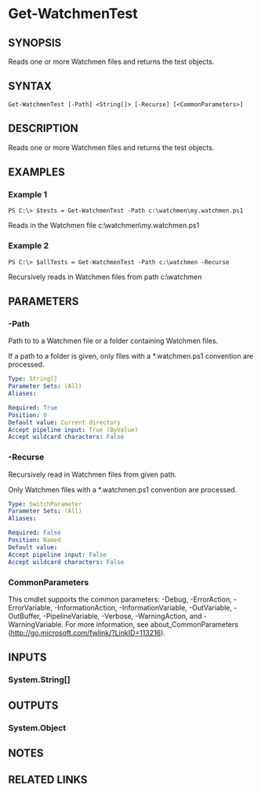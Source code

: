 ﻿---
external help file: Watchmen-help.xml
schema: 2.0.0
online version: 
---

# Get-WatchmenTest
## SYNOPSIS
Reads one or more Watchmen files and returns the test objects.
## SYNTAX

```
Get-WatchmenTest [-Path] <String[]> [-Recurse] [<CommonParameters>]
```

## DESCRIPTION
Reads one or more Watchmen files and returns the test objects.
## EXAMPLES

### Example 1
```
PS C:\> $tests = Get-WatchmenTest -Path c:\watchmen\my.watchmen.ps1
```

Reads in the Watchmen file c:\watchmen\my.watchmen.ps1
### Example 2
```
PS C:\> $allTests = Get-WatchmenTest -Path c:\watchmen -Recurse
```

Recursively reads in Watchmen files from path c:\watchmen
## PARAMETERS

### -Path
Path to to a Watchmen file or a folder containing Watchmen files.

If a path to a folder is given, only files with a *.watchmen.ps1 convention are processed. 

```yaml
Type: String[]
Parameter Sets: (All)
Aliases: 

Required: True
Position: 0
Default value: Current directory
Accept pipeline input: True (ByValue)
Accept wildcard characters: False
```

### -Recurse
Recursively read in Watchmen files from given path.

Only Watchmen files with a *.watchmen.ps1 convention are processed.

```yaml
Type: SwitchParameter
Parameter Sets: (All)
Aliases: 

Required: False
Position: Named
Default value: 
Accept pipeline input: False
Accept wildcard characters: False
```

### CommonParameters
This cmdlet supports the common parameters: -Debug, -ErrorAction, -ErrorVariable, -InformationAction, -InformationVariable, -OutVariable, -OutBuffer, -PipelineVariable, -Verbose, -WarningAction, and -WarningVariable. For more information, see about_CommonParameters (http://go.microsoft.com/fwlink/?LinkID=113216).
## INPUTS

### System.String[]

## OUTPUTS

### System.Object

## NOTES

## RELATED LINKS

